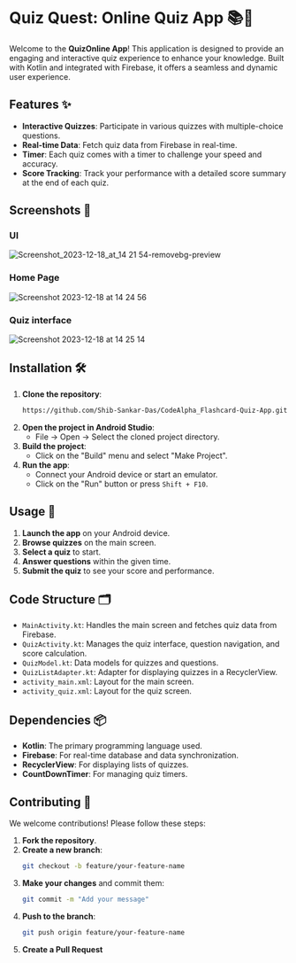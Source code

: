 # Quiz Quest: Online Quiz App 📚🎉

Welcome to the **QuizOnline App**! This application is designed to provide an engaging and interactive quiz experience to enhance your knowledge. Built with Kotlin and integrated with Firebase, it offers a seamless and dynamic user experience.

## Features ✨

- **Interactive Quizzes**: Participate in various quizzes with multiple-choice questions.
- **Real-time Data**: Fetch quiz data from Firebase in real-time.
- **Timer**: Each quiz comes with a timer to challenge your speed and accuracy.
- **Score Tracking**: Track your performance with a detailed score summary at the end of each quiz.

## Screenshots 📸

### UI
![Screenshot_2023-12-18_at_14 21 54-removebg-preview](https://github.com/bimalkaf/Android_QuizAppWithFirebase/assets/60041910/53b13a70-6087-409f-894d-c749f6f7d976)
### Home Page
![Screenshot 2023-12-18 at 14 24 56](https://github.com/bimalkaf/Android_QuizAppWithFirebase/assets/60041910/9986de9f-5cec-4ca0-8d13-962c11db2a5e)
### Quiz interface
![Screenshot 2023-12-18 at 14 25 14](https://github.com/bimalkaf/Android_QuizAppWithFirebase/assets/60041910/d22f0d62-83ba-42a9-a7c3-4c19bd1e183a)

## Installation 🛠️

1. **Clone the repository**:
    ```sh
    https://github.com/Shib-Sankar-Das/CodeAlpha_Flashcard-Quiz-App.git
    ```
2. **Open the project in Android Studio**:
    - File -> Open -> Select the cloned project directory.
3. **Build the project**:
    - Click on the "Build" menu and select "Make Project".
4. **Run the app**:
    - Connect your Android device or start an emulator.
    - Click on the "Run" button or press `Shift + F10`.

## Usage 🚀

1. **Launch the app** on your Android device.
2. **Browse quizzes** on the main screen.
3. **Select a quiz** to start.
4. **Answer questions** within the given time.
5. **Submit the quiz** to see your score and performance.

## Code Structure 🗂️

- `MainActivity.kt`: Handles the main screen and fetches quiz data from Firebase.
- `QuizActivity.kt`: Manages the quiz interface, question navigation, and score calculation.
- `QuizModel.kt`: Data models for quizzes and questions.
- `QuizListAdapter.kt`: Adapter for displaying quizzes in a RecyclerView.
- `activity_main.xml`: Layout for the main screen.
- `activity_quiz.xml`: Layout for the quiz screen.

## Dependencies 📦

- **Kotlin**: The primary programming language used.
- **Firebase**: For real-time database and data synchronization.
- **RecyclerView**: For displaying lists of quizzes.
- **CountDownTimer**: For managing quiz timers.

## Contributing 🤝

We welcome contributions! Please follow these steps:

1. **Fork the repository**.
2. **Create a new branch**:
    ```sh
    git checkout -b feature/your-feature-name
    ```
3. **Make your changes** and commit them:
    ```sh
    git commit -m "Add your message"
    ```
4. **Push to the branch**:
    ```sh
    git push origin feature/your-feature-name
    ```
5. **Create a Pull Request**
